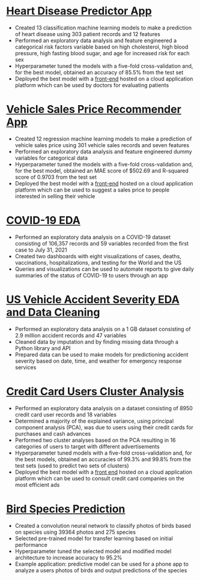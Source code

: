 # [Heart Disease Predictor App](https://github.com/MichaelBryantDS/heart-disease-pred)
- Created 13 classification machine learning models to make a prediction of heart disease using 303 patient records and 12 features
- Performed an exploratory data analysis and feature engineered a categorical risk factors variable based on high cholesterol, high blood pressure, high fasting blood sugar, and age for increased risk for each sex
- Hyperparameter tuned the models with a five-fold cross-validation and, for the best model, obtained an accuracy of 85.5% from the test set
- Deployed the best model with a [front-end](https://predict-heart-diseases.herokuapp.com/) hosted on a cloud application platform which can be used by doctors for evaluating patients 

# [Vehicle Sales Price Recommender App](https://github.com/MichaelBryantDS/vehicle-price-rec)
- Created 12 regression machine learning models to make a prediction of vehicle sales price using 301 vehicle sales records and seven features
- Performed an exploratory data analysis and feature engineered dummy variables for categorical data
- Hyperparameter tuned the models with a five-fold cross-validation and, for the best model, obtained an MAE score of $502.69 and R-squared score of 0.9703 from the test set
- Deployed the best model with a [front-end](https://recommend-vehicle-price.herokuapp.com/) hosted on a cloud application platform which can be used to suggest a sales price to people interested in selling their vehicle

# [COVID-19 EDA](https://github.com/MichaelBryantDS/covid-19-july-31-2021)
- Performed an exploratory data analysis on a COVID-19 dataset consisting of 106,357 records and 59 variables recorded from the first case to July 31, 2021
- Created two dashboards with eight visualizations of cases, deaths, vaccinations, hospitalizations, and testing for the World and the US
- Queries and visualizations can be used to automate reports to give daily summaries of the status of COVID-19 to users through an app

# [US Vehicle Accident Severity EDA and Data Cleaning](https://github.com/MichaelBryantDS/accident-severity)
- Performed an exploratory data analysis on a 1 GB dataset consisting of 2.9 million accident records and 47 variables
- Cleaned data by imputation and by finding missing data through a Python library and API
- Prepared data can be used to make models for predictioning accident severity based on date, time, and weather for emergency response services

# [Credit Card Users Cluster Analysis](https://github.com/MichaelBryantDS/credit-card-cluster)
- Performed an exploratory data analysis on a dataset consisting of 8950 credit card user records and 18 variables
- Determined a majority of the explained variance, using principal component analysis (PCA), was due to users using their credit cards for purchases and cash advances
- Performed two cluster analyses based on the PCA resulting in 16 categories of users to target with different advertisements
- Hyperparameter tuned models with a five-fold cross-validation and, for the best models, obtained an accuracies of 99.3% and 99.8% from the test sets (used to predict two sets of clusters)
- Deployed the best model with a [front end](https://ad-advisor.herokuapp.com/) hosted on a cloud application platform which can be used to consult credit card companies on the most efficient ads

# [Bird Species Prediction](https://github.com/MichaelBryantDS/bird-species-pred)
- Created a convolution neural network to classify photos of birds based on species using 39364 photos and 275 species
- Selected pre-trained model for transfer learning based on initial performance
- Hyperparameter tuned the selected model and modified model architecture to increase accuracy to 95.2%
- Example application: predictive model can be used for a phone app to analyze a users photos of birds and output predictions of the species
